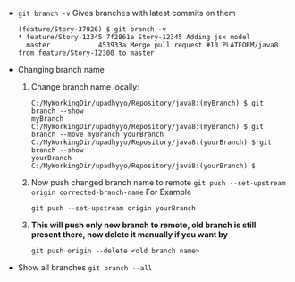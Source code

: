 * `git branch -v` Gives branches with latest commits on them

    ```
    (feature/Story-37926) $ git branch -v
    * feature/Story-12345 7f2861e Story-12345 Adding jsx model
      master            453933a Merge pull request #10 PLATFORM/java8 from feature/Story-12300 to master
    ```
    
    
* Changing branch name 
   1. Change branch name locally: 

        ```
        C:/MyWorkingDir/upadhyyo/Repository/java8:(myBranch) $ git branch --show
        myBranch
        C:/MyWorkingDir/upadhyyo/Repository/java8:(myBranch) $ git branch --move myBranch yourBranch
        C:/MyWorkingDir/upadhyyo/Repository/java8:(yourBranch) $ git branch --show
        yourBranch
        C:/MyWorkingDir/upadhyyo/Repository/java8:(yourBranch) $ 
        ```

   2. Now push changed branch name to remote
        `git push --set-upstream origin corrected-branch-name`
        For Example
        ```
        git push --set-upstream origin yourBranch
        ```
   3.  **This will push only new branch to remote, old branch is still present there, now delete it manually if you want by** 
        ```
        git push origin --delete <old branch name>
        ```
   
   
* Show all branches `git branch --all`
